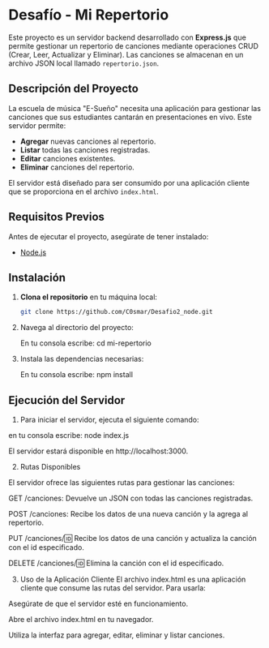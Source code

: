 # Desafío - Mi Repertorio 

Este proyecto es un servidor backend desarrollado con **Express.js** que permite gestionar un repertorio de canciones mediante operaciones CRUD (Crear, Leer, Actualizar y Eliminar). Las canciones se almacenan en un archivo JSON local llamado `repertorio.json`.

## Descripción del Proyecto

La escuela de música "E-Sueño" necesita una aplicación para gestionar las canciones que sus estudiantes cantarán en presentaciones en vivo. Este servidor permite:

- **Agregar** nuevas canciones al repertorio.
- **Listar** todas las canciones registradas.
- **Editar** canciones existentes.
- **Eliminar** canciones del repertorio.

El servidor está diseñado para ser consumido por una aplicación cliente que se proporciona en el archivo `index.html`.

## Requisitos Previos

Antes de ejecutar el proyecto, asegúrate de tener instalado:

- [Node.js](https://nodejs.org/) 

## Instalación

1. **Clona el repositorio** en tu máquina local:

   ```bash
   git clone https://github.com/C0smar/Desafio2_node.git

2. Navega al directorio del proyecto:

    En tu consola escribe:
    cd mi-repertorio

3. Instala las dependencias necesarias:
   
    En tu consola escribe:
    npm install

## Ejecución del Servidor

1. Para iniciar el servidor, ejecuta el siguiente comando:

en tu consola escribe:
  node index.js
  
El servidor estará disponible en http://localhost:3000.

2. Rutas Disponibles
   
El servidor ofrece las siguientes rutas para gestionar las canciones:

GET /canciones: Devuelve un JSON con todas las canciones registradas.

POST /canciones: Recibe los datos de una nueva canción y la agrega al repertorio.

PUT /canciones/:id: Recibe los datos de una canción y actualiza la canción con el id especificado.

DELETE /canciones/:id: Elimina la canción con el id especificado.

3. Uso de la Aplicación Cliente
El archivo index.html es una aplicación cliente que consume las rutas del servidor. Para usarla:

Asegúrate de que el servidor esté en funcionamiento.

Abre el archivo index.html en tu navegador.

Utiliza la interfaz para agregar, editar, eliminar y listar canciones.
